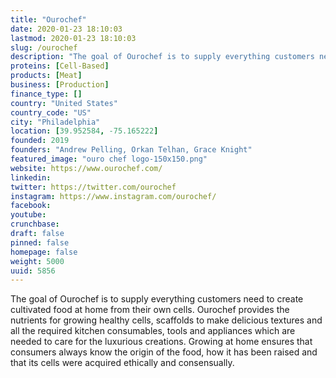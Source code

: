 ```yaml
---
title: "Ourochef"
date: 2020-01-23 18:10:03
lastmod: 2020-01-23 18:10:03
slug: /ourochef
description: "The goal of Ourochef is to supply everything customers need to create cultivated food at home from their own cells. Ourochef provides the nutrients for growing healthy cells, scaffolds to make delicious textures and all the required kitchen consumables, tools and appliances which are needed to care for the luxurious creations. Growing at home ensures that consumers always know the origin of the food, how it has been raised and that its cells were acquired ethically and consensually."
proteins: [Cell-Based]
products: [Meat]
business: [Production]
finance_type: []
country: "United States"
country_code: "US"
city: "Philadelphia"
location: [39.952584, -75.165222]
founded: 2019
founders: "Andrew Pelling, Orkan Telhan, Grace Knight"
featured_image: "ouro chef logo-150x150.png"
website: https://www.ourochef.com/
linkedin: 
twitter: https://twitter.com/ourochef
instagram: https://www.instagram.com/ourochef/
facebook: 
youtube: 
crunchbase: 
draft: false
pinned: false
homepage: false
weight: 5000
uuid: 5856
---
```

The goal of Ourochef is to supply everything customers need to create cultivated food at home from their own cells. Ourochef provides the nutrients for growing healthy cells, scaffolds to make delicious textures and all the required kitchen consumables, tools and appliances which are needed to care for the luxurious creations. Growing at home ensures that consumers always know the origin of the food, how it has been raised and that its cells were acquired ethically and consensually.
